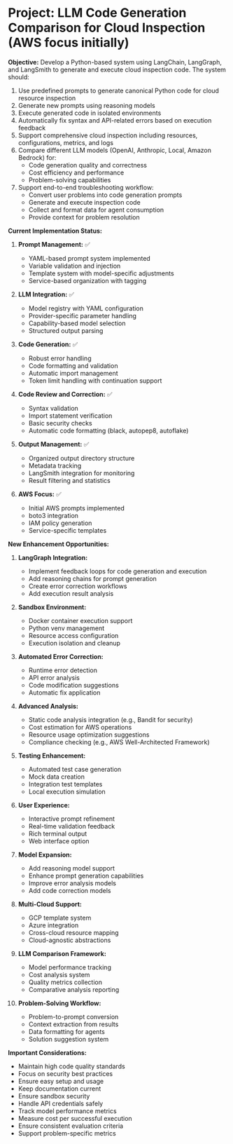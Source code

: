 # Project: LLM Code Generation Comparison for Cloud Inspection (AWS focus initially)

**Objective:** Develop a Python-based system using LangChain, LangGraph, and LangSmith to generate and execute cloud inspection code. The system should:

1. Use predefined prompts to generate canonical Python code for cloud resource inspection
2. Generate new prompts using reasoning models
3. Execute generated code in isolated environments
4. Automatically fix syntax and API-related errors based on execution feedback
5. Support comprehensive cloud inspection including resources, configurations, metrics, and logs
6. Compare different LLM models (OpenAI, Anthropic, Local, Amazon Bedrock) for:
   * Code generation quality and correctness
   * Cost efficiency and performance
   * Problem-solving capabilities
7. Support end-to-end troubleshooting workflow:
   * Convert user problems into code generation prompts
   * Generate and execute inspection code
   * Collect and format data for agent consumption
   * Provide context for problem resolution

**Current Implementation Status:**

1. **Prompt Management:** ✅
    * YAML-based prompt system implemented
    * Variable validation and injection
    * Template system with model-specific adjustments
    * Service-based organization with tagging

2. **LLM Integration:** ✅
    * Model registry with YAML configuration
    * Provider-specific parameter handling
    * Capability-based model selection
    * Structured output parsing

3. **Code Generation:** ✅
    * Robust error handling
    * Code formatting and validation
    * Automatic import management
    * Token limit handling with continuation support

4. **Code Review and Correction:** ✅
    * Syntax validation
    * Import statement verification
    * Basic security checks
    * Automatic code formatting (black, autopep8, autoflake)

5. **Output Management:** ✅
    * Organized output directory structure
    * Metadata tracking
    * LangSmith integration for monitoring
    * Result filtering and statistics

6. **AWS Focus:** ✅
    * Initial AWS prompts implemented
    * boto3 integration
    * IAM policy generation
    * Service-specific templates

**New Enhancement Opportunities:**

1. **LangGraph Integration:**
    * Implement feedback loops for code generation and execution
    * Add reasoning chains for prompt generation
    * Create error correction workflows
    * Add execution result analysis

2. **Sandbox Environment:**
    * Docker container execution support
    * Python venv management
    * Resource access configuration
    * Execution isolation and cleanup

3. **Automated Error Correction:**
    * Runtime error detection
    * API error analysis
    * Code modification suggestions
    * Automatic fix application

4. **Advanced Analysis:**
    * Static code analysis integration (e.g., Bandit for security)
    * Cost estimation for AWS operations
    * Resource usage optimization suggestions
    * Compliance checking (e.g., AWS Well-Architected Framework)

5. **Testing Enhancement:**
    * Automated test case generation
    * Mock data creation
    * Integration test templates
    * Local execution simulation

6. **User Experience:**
    * Interactive prompt refinement
    * Real-time validation feedback
    * Rich terminal output
    * Web interface option

7. **Model Expansion:**
    * Add reasoning model support
    * Enhance prompt generation capabilities
    * Improve error analysis models
    * Add code correction models

8. **Multi-Cloud Support:**
    * GCP template system
    * Azure integration
    * Cross-cloud resource mapping
    * Cloud-agnostic abstractions

9. **LLM Comparison Framework:**
    * Model performance tracking
    * Cost analysis system
    * Quality metrics collection
    * Comparative analysis reporting

10. **Problem-Solving Workflow:**
    * Problem-to-prompt conversion
    * Context extraction from results
    * Data formatting for agents
    * Solution suggestion system

**Important Considerations:**

* Maintain high code quality standards
* Focus on security best practices
* Ensure easy setup and usage
* Keep documentation current
* Ensure sandbox security
* Handle API credentials safely
* Track model performance metrics
* Measure cost per successful execution
* Ensure consistent evaluation criteria
* Support problem-specific metrics
